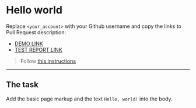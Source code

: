 # Hello world
Replace `<your_account>` with your Github username and copy the links to Pull Request description:
- [DEMO LINK](https://Andrii-Medintsev.github.io/layout_hello-world/)
- [TEST REPORT LINK](https://Andrii-Medintsev.github.io/layout_hello-world/report/html_report/)

> Follow [this instructions](https://mate-academy.github.io/layout_task-guideline/#how-to-solve-the-layout-tasks-on-github)
___

## The task 
Add the basic page markup and the text `Hello, world!` into the body.
